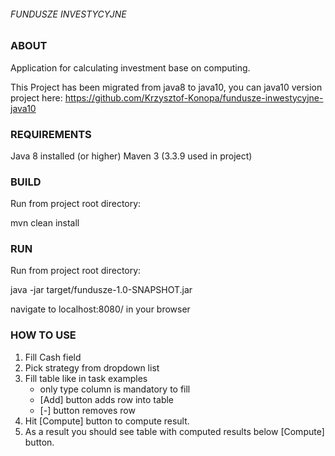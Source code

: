###### FUNDUSZE INVESTYCYJNE  ######

### ABOUT ###
Application for calculating investment base on computing.

This Project has been migrated from java8 to java10, you can java10 version project here:
https://github.com/Krzysztof-Konopa/fundusze-inwestycyjne-java10

### REQUIREMENTS ###

Java 8 installed (or higher)
Maven 3 (3.3.9 used in project)

### BUILD ###
Run from project root directory:

mvn clean install

### RUN ###
Run from project root directory:

java -jar target/fundusze-1.0-SNAPSHOT.jar

navigate to localhost:8080/ in your browser

### HOW TO USE ###

1. Fill Cash field
2. Pick strategy from dropdown list
3. Fill table like in task examples
    - only type column is mandatory to fill
    - [Add] button adds row into table
    - [-] button removes row
4. Hit [Compute] button to compute result.
5. As a result you should see table with computed results below [Compute] button.

